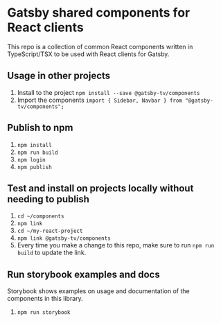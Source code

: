 # Gatsby shared components for React clients
This repo is a collection of common React components written in TypeScript/TSX to be used with React clients for Gatsby.

## Usage in other projects
1. Install to the project `npm install --save @gatsby-tv/components`
2. Import the components `import { Sidebar, Navbar } from "@gatsby-tv/components";`

## Publish to npm
1. `npm install`
2. `npm run build`
3. `npm login`
4. `npm publish`

## Test and install on projects locally without needing to publish
1. `cd ~/components`
2. `npm link`
3. `cd ~/my-react-project`
4. `npm link @gatsby-tv/components`
5. Every time you make a change to this repo, make sure to run `npm run build` to update the link.

## Run storybook examples and docs
Storybook shows examples on usage and documentation of the components in this library.
1. `npm run storybook`
